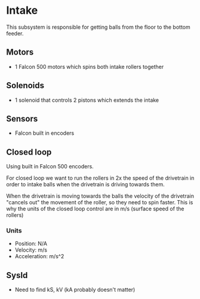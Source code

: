 # Intake

This subsystem is responsible for getting balls from the floor to the bottom feeder.


## Motors
- 1 Falcon 500 motors which spins both intake rollers together

## Solenoids
- 1 solenoid that controls 2 pistons which extends the intake
  

## Sensors
- Falcon built in encoders


## Closed loop
Using built in Falcon 500 encoders.

For closed loop we want to run the rollers in 2x the speed of the drivetrain in order to intake balls when the drivetrain is driving towards them.

When the drivetrain is moving towards the balls the velocity of the drivetrain "cancels out" the movement of the roller, so they need to spin faster. This is why the units of the closed loop control are in m/s (surface speed of the rollers)

### Units
- Position: N/A
- Velocity: m/s
- Acceleration: m/s^2


## SysId
- Need to find kS, kV (kA probably doesn't matter)

